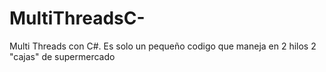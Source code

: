 # MultiThreadsC-
Multi Threads con C#. Es solo un pequeño codigo que maneja en 2 hilos 2 "cajas" de supermercado
